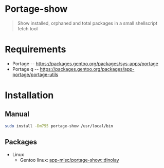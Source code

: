 # Portage-show

> Show installed, orphaned and total packages in a small shellscript fetch tool

# Requirements

- Portage -- https://packages.gentoo.org/packages/sys-apps/portage
- Portage q -- https://packages.gentoo.org/packages/app-portage/portage-utils

# Installation

## Manual

```bash
sudo install -Dm755 portage-show /usr/local/bin
```

## Packages

- Linux
  - Gentoo linux: [app-misc/portage-show::dinolay](https://ari-web.xyz/gentooatom/app-misc/portage-show)
